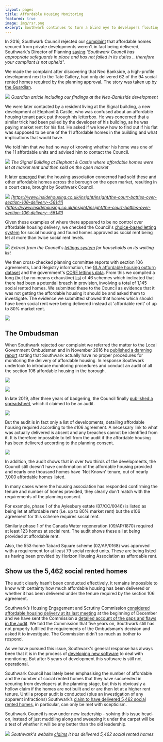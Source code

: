 ```yaml
---
layout: pages
title: Affordable Housing Monitoring
featured: true
image: img/rsr.png
excerpt: Southwark continues to turn a blind eye to developers flouting affordable housing requirements
---
```

In 2016, Southwark Council rejected our [complaint](https://35percent.org/img/ccomplaint15Dec2016.pdf) that affordable homes secured from private developments weren't in fact being delivered, Southwark's Director of Planning [saying](https://35percent.org/img/Stage1response28Jan2016.pdf) _‘Southwark Council has appropriate safeguards in place and has not failed in its duties .. therefore your compliant is not upheld"._

We made the complaint after discovering that Neo Bankside, a high-profile development next to the Tate Gallery, had only delivered 62 of the 94 social rented homes required by the planning approval. The story was [taken up by the Guardian](https://www.theguardian.com/artanddesign/architecture-design-blog/2015/jul/21/neo-bankside-how-richard-rogers-new-non-dom-accom-cut-out-the-poor).

![](https://35percent.org/img/neoguardian.png)
*Guardian article including our findings at the Neo-Bankside development*

We were later contacted by a resident living at the Signal building, a new development at Elephant & Castle, who was confused about an affordable housing tenant pack put through his letterbox. He was concerned that a similar trick had been pulled by the developer of his building, as he was paying market rent for his flat. He asked if we knew how to find out if his flat was supposed to be one of the 11 affordable homes in the building and what implications that would have.

We told him that we had no way of knowing whether his home was one of the 11 affordable units and advised him to contact the Council.

![](https://omghcontent.affino.com/AcuCustom/Sitename/DAM/096/signal-building-MIN.jpg)
*The Signal Building at Elephant & Castle where affordable homes were let at market rent and then sold on the open market*


It later [emerged](https://www.insidehousing.co.uk/insight/insight/the-court-battles-over-section-106-delivery--56141) that the housing association concerned had sold these and other affordable homes across the borough on the open market, resulting in a court case, brought by Southwark Council.

![](https://35percent.org/img/lhah.png)
*[https://www.insidehousing.co.uk/insight/insight/the-court-battles-over-section-106-delivery--56141](https://www.insidehousing.co.uk/insight/insight/the-court-battles-over-section-106-delivery--56141)*

Given these examples of where there appeared to be no control over affordable housing delivery, we checked the Council's [choice-based letting system](https://www.southwarkhomesearch.org.uk/) for social housing and found homes approved as social rent being let at more than twice social rent levels.

![](https://35percent.org/img/nhghomesearch.jpg)
*Extract from the Council's [lettings system](https://www.southwarkhomesearch.org.uk) for households on its waiting list*

We then cross-checked planning committee reports with section 106 agreements, Land Registry information, the [GLA affordable housing outturn dataset](https://data.london.gov.uk/dataset/gla-affordable-housing-programme-outturn/resource/0c87e5dc-f1e9-4edf-b246-bef6b40a9ba3) and the government's [CORE lettings data](https://core.communities.gov.uk/). From this we compiled a long (but by no means exhaustive) [list](https://35percent.org/img/section106_tenure_breaches.pdf) of 46 schemes which indicated that there had been a potential breach in provision, involving a total of 1,145 social rented homes. We submitted these to the Council as evidence that it was not getting the affordable housing it should be and asked them to investigate. The evidence we submitted showed that homes which should have been social rent were being delivered instead at 'affordable rent' of up to 80% market rent.

![](https://35percent.org/img/arexampless.png)

## The Ombudsman
When Southwark rejected our complaint we referred the matter to the Local Government Ombudsman and in November 2016 he [published a damning report](https://35percent.org/2016-12-12-ombudsman-slams-southwark-for-no-s106-monitoring/) stating that Southwark actually have no proper procedures for monitoring the delivery of affordable housing. In response Southwark undertook to introduce monitoring procedures and conduct an audit of all the section 106 affordable housing in the borough.

![](https://35percent.org/img/LGOFinalDecisionSOR.png)


![](https://35percent.org/img/lgoreport.png)

In late 2019, after three years of badgering, the Council finally [published a spreadsheet](https://www.southwark.gov.uk/planning-and-building-control/planning-policy-and-transport-policy/monitoring/authority-monitoring-report/housing?chapter=9), which it claimed to be an audit.

![](https://35percent.org/img/auditpage.png)

But the audit is in fact only a list of developments, detailing affordable housing required according to the s106 agreement. A necessary link to what was actually delivered is absent and any breaches cannot be identified from it. It is therefore impossible to tell from the audit if the affordable housing has been delivered according to the planning consent.

![](https://35percent.org/img/audit_extract.png)

In addition, the audit shows that in over two thirds of the developments, the Council still doesn’t have confirmation of the affordable housing provided and nearly one thousand homes have 'Not Known' tenure, out of nearly 7,000 affordable homes listed.

In many cases where the housing association has responded confirming the tenure and number of homes provided, they clearly don't match with the requirements of the planning consent.

For example, phase 1 of the Aylesbury estate (07/CO/0046) is listed as being let at affordable rent (i.e. up to 80% market rent) but the s106 agreement for this scheme requires social rent.

Similarly phase 1 of the Canada Water regeneration (09/AP/1870) required at least 123 homes at social rent. The audit shows these all at being provided at affordable rent.

Also, the 553-home Tabard Square scheme (02/AP/0168) was approved with a requirement for at least 79 social rented units. These are being listed as having been provided by Horizon Housing Association as affordable rent.

## Show us the 5,462 social rented homes

The audit clearly hasn’t been conducted effectively. It remains impossible to know with certainty how much affordable housing has been delivered or whether it has been delivered under the tenure required by the section 106 agreement.

Southwark’s Housing Engagement and Scrutiny Commission [considered affordable housing delivery at its last meeting](https://www.youtube.com/watch?v=OF0cobZ3kIk&amp;feature=youtu.be) at the beginning of December and we have sent the Commission a [detailed account of the gaps and flaws in the audit](https://35percent.org/img/hscrutiny.pdf). We told the Commission that five years on, Southwark still has not properly fulfilled the requirements of the Ombudsman’s decision and asked it to investigate. The Commission didn't so much as bother to respond.    

As we have pursued this issue, Southwark's general response has always been that it is in the process of [developing new software](https://www.southwark.gov.uk/innovate/collabrative-project/affordable-housing-monitoring) to deal with monitoring. But after 5 years of development this software is still not operational. 

Southwark Council has lately been emphasising the number of affordable and the number of social rented homes that they have succeeded in securing from developers at the planning stage, but this is obviously a hollow claim if the homes are not built and or are then let at a higher rent tenure. Until a proper audit is conducted (plus an investigation of any apparent infractions) Southwark’s [claim to have delivered 5,462 social rented homes](https://www.southwark.gov.uk/planning-and-building-control/planning-policy-and-transport-policy/monitoring/authority-monitoring-report/housing?chapter=4), in particular, can only be met with scepticism. 

Southwark Council is now under new leadership - solving this issue head-on, instead of just muddling along and sweeping it under the carpet will be a test of whether it will be any better than the old leadership.

![](https://35percent.org/img/screenshotahmon.png)
*Southwark's website [claims](https://www.southwark.gov.uk/planning-and-building-control/planning-policy-and-transport-policy/monitoring/authority-monitoring-report/housing?chapter=4) it has delivered 5,462 social rented homes*

<meta name="twitter:card" content="summary_large_image">
<meta name="twitter:site" content="@35percent_EAN">
<meta name="twitter:title" content="Social Rent or Affordable Rent?">
<meta name="twitter:description" content="Six years after damning Ombudsman report and Southwark still doesn't know (or care) which tenure is delivered.">
<meta name="twitter:image" content="https://35percent.org/img/arexampless.png">
